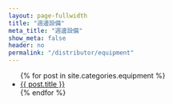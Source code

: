 ```yaml
---
layout: page-fullwidth
title: "週邊設備"
meta_title: "週邊設備"
show_meta: false
header: no
permalink: "/distributor/equipment"
---
```

<ul>
    {% for post in site.categories.equipment %}
    <li><a href="{{ site.url }}{{ post.url }}">{{ post.title }}</a></li>
    {% endfor %}
</ul>
